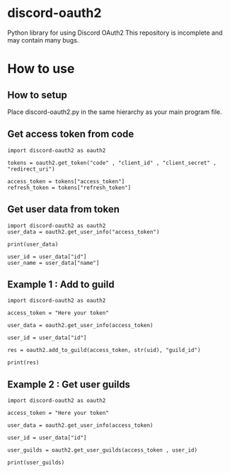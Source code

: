 # discord-oauth2
Python library for using Discord OAuth2
This repository is incomplete and may contain many bugs.
# How to use
## How to setup
Place discord-oauth2.py in the same hierarchy as your main program file.
## Get access token from code
```
import discord-oauth2 as oauth2

tokens = oauth2.get_token("code" , "client_id" , "client_secret" , "redirect_uri")

access_token = tokens["access_token"]
refresh_token = tokens["refresh_token"]
```
## Get user data from token
```
import discord-oauth2 as oauth2
user_data = oauth2.get_user_info("access_token")

print(user_data)

user_id = user_data["id"]
user_name = user_data["name"]
```
## Example 1 : Add to guild
```
import discord-oauth2 as oauth2

access_token = "Here your token"

user_data = oauth2.get_user_info(access_token)

user_id = user_data["id"]

res = oauth2.add_to_guild(access_token, str(uid), "guild_id")

print(res)
```
## Example 2 : Get user guilds
```
import discord-oauth2 as oauth2

access_token = "Here your token"

user_data = oauth2.get_user_info(access_token)

user_id = user_data["id"]

user_guilds = oauth2.get_user_guilds(access_token , user_id)

print(user_guilds)
```
